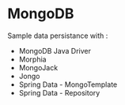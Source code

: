 # MongoDB

Sample data persistance with :
* MongoDB Java Driver
* Morphia
* MongoJack
* Jongo
* Spring Data - MongoTemplate
* Spring Data - Repository
